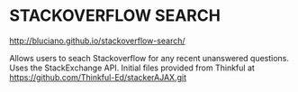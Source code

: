 STACKOVERFLOW SEARCH
====================

http://bluciano.github.io/stackoverflow-search/

Allows users to seach Stackoverflow for any recent unanswered questions.
Uses the StackExchange API.
Initial files provided from Thinkful at https://github.com/Thinkful-Ed/stackerAJAX.git
